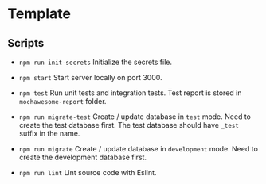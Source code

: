 # Template

## Scripts

- `npm run init-secrets`
  Initialize the secrets file.

- `npm start`
  Start server locally on port 3000.

- `npm test`
  Run unit tests and integration tests.
  Test report is stored in `mochawesome-report` folder.

- `npm run migrate-test`
  Create / update database in `test` mode.
  Need to create the test database first.
  The test database should have `_test` suffix in the name.

- `npm run migrate`
  Create / update database in `development` mode.
  Need to create the development database first.

- `npm run lint`
  Lint source code with Eslint.
